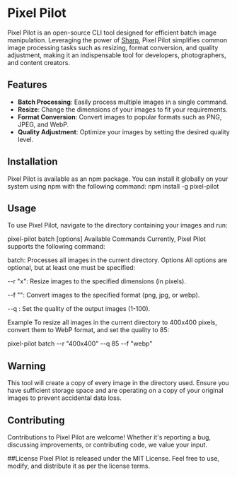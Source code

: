 
# Pixel Pilot

Pixel Pilot is an open-source CLI tool designed for efficient batch image manipulation. Leveraging the power of [Sharp](https://sharp.pixelplumbing.com/), Pixel Pilot simplifies common image processing tasks such as resizing, format conversion, and quality adjustment, making it an indispensable tool for developers, photographers, and content creators.

## Features

- **Batch Processing**: Easily process multiple images in a single command.
- **Resize**: Change the dimensions of your images to fit your requirements.
- **Format Conversion**: Convert images to popular formats such as PNG, JPEG, and WebP.
- **Quality Adjustment**: Optimize your images by setting the desired quality level.

## Installation
  Pixel Pilot is available as an npm package. You can install it globally on your system using npm with the following command:
  npm install -g pixel-pilot


 
## Usage

To use Pixel Pilot, navigate to the directory containing your images and run:

pixel-pilot batch [options]
Available Commands
Currently, Pixel Pilot supports the following command:

batch: Processes all images in the current directory.
Options
All options are optional, but at least one must be specified:

--r "<width>x<height>": Resize images to the specified dimensions (in pixels).

--f "<format>": Convert images to the specified format (png, jpg, or webp).

--q <quality>: Set the quality of the output images (1-100).

Example
To resize all images in the current directory to 400x400 pixels, convert them to WebP format, and set the quality to 85:


pixel-pilot batch --r "400x400" --q 85 --f "webp"


## Warning
This tool will create a copy of every image in the directory used. Ensure you have sufficient storage space and are operating on a copy of your original images to prevent accidental data loss.

## Contributing
Contributions to Pixel Pilot are welcome! Whether it's reporting a bug, discussing improvements, or contributing code, we value your input.



##License
Pixel Pilot is released under the MIT License. Feel free to use, modify, and distribute it as per the license terms.
